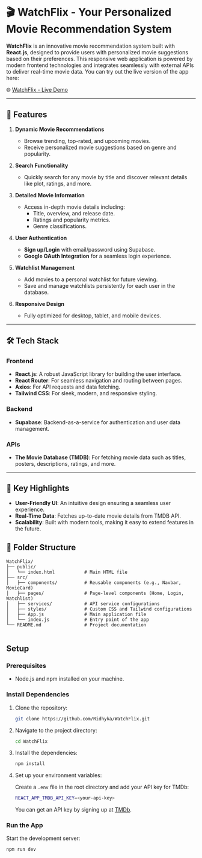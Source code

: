 # 🎬 WatchFlix - Your Personalized Movie Recommendation System

**WatchFlix** is an innovative movie recommendation system built with **React.js**, designed to provide users with personalized movie suggestions based on their preferences. This responsive web application is powered by modern frontend technologies and integrates seamlessly with external APIs to deliver real-time movie data. You can try out the live version of the app here:

🌐 [WatchFlix - Live Demo](https://watch-flix7.vercel.app)

---

## 🚀 Features

1. **Dynamic Movie Recommendations**  
   - Browse trending, top-rated, and upcoming movies.
   - Receive personalized movie suggestions based on genre and popularity.

2. **Search Functionality**  
   - Quickly search for any movie by title and discover relevant details like plot, ratings, and more.

3. **Detailed Movie Information**  
   - Access in-depth movie details including:
     - Title, overview, and release date.
     - Ratings and popularity metrics.
     - Genre classifications.

4. **User Authentication**  
   - **Sign up/Login** with email/password using Supabase.
   - **Google OAuth Integration** for a seamless login experience.

5. **Watchlist Management**  
   - Add movies to a personal watchlist for future viewing.
   - Save and manage watchlists persistently for each user in the database.

6. **Responsive Design**  
   - Fully optimized for desktop, tablet, and mobile devices.

---

## 🛠️ Tech Stack

### Frontend
- **React.js**: A robust JavaScript library for building the user interface.
- **React Router**: For seamless navigation and routing between pages.
- **Axios**: For API requests and data fetching.
- **Tailwind CSS**: For sleek, modern, and responsive styling.

### Backend
- **Supabase**: Backend-as-a-service for authentication and user data management.

### APIs
- **The Movie Database (TMDB)**: For fetching movie data such as titles, posters, descriptions, ratings, and more.

---
## 🌟 Key Highlights

- **User-Friendly UI**: An intuitive design ensuring a seamless user experience.
- **Real-Time Data**: Fetches up-to-date movie details from TMDB API.
- **Scalability**: Built with modern tools, making it easy to extend features in the future.

## 📂 Folder Structure

```plaintext
WatchFlix/  
├── public/  
│   └── index.html           # Main HTML file  
├── src/  
│   ├── components/          # Reusable components (e.g., Navbar, MovieCard)  
│   ├── pages/               # Page-level components (Home, Login, Watchlist)  
│   ├── services/            # API service configurations  
│   ├── styles/              # Custom CSS and Tailwind configurations  
│   ├── App.js               # Main application file  
│   └── index.js             # Entry point of the app  
└── README.md                # Project documentation  


```
## Setup

### Prerequisites

- Node.js and npm installed on your machine.

### Install Dependencies

1. Clone the repository:

    ```bash
    git clone https://github.com/Ridhyka/WatchFlix.git
    ```

2. Navigate to the project directory:

    ```bash
    cd WatchFlix
    ```

3. Install the dependencies:

    ```bash
    npm install
    ```

4. Set up your environment variables:
   
    Create a `.env` file in the root directory and add your API key for TMDb:

    ```bash
    REACT_APP_TMDB_API_KEY=<your-api-key>
    ```

    You can get an API key by signing up at [TMDb](https://www.themoviedb.org/).

### Run the App

Start the development server:

```bash
npm run dev
```

